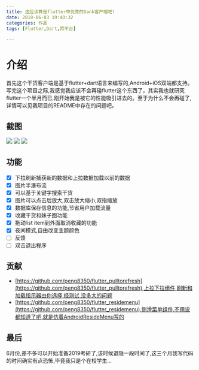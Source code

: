 ```yaml
---
title: 这应该算是flutter中优秀的Gank客户端吧!
date: 2018-06-03 19:40:32
categories: 作品
tags: [Flutter,Dart,跨平台]

---
```


# 介绍

首先这个干货客户端是基于flutter+dart语言来编写的,Android+iOS双端都支持。写完这个项目之际,我感觉我应该不会再碰flutter这个东西了，其实我也就研究flutter一个半月而已,刚开始我是被它的性能吸引进去的。至于为什么不会再碰了,详情可以见我项目的README中存在的问题吧。


<!-- more -->


## 截图
![](/images/flutter/flutter_gank1.gif)
![](/images/flutter/flutter_gank2.gif)
![](/images/flutter/flutter_gank3.gif)

## 功能
 - [x] 下拉刷新捕获新的数据和上拉数据加载以前的数据
 - [x] 图片半瀑布流
 - [x] 可以基于关键字搜索干货
 - [x] 图片可以点击后放大,双击放大缩小,双指缩放
 - [x] 数据库保存信息的功能,节省用户加载流量
 - [x] 收藏干货和妹子图功能
 - [x] 拖动list item到外面取消收藏的功能
 - [x] 夜间模式,自由改变主题颜色
 - [ ] 反馈
 - [ ] 双击退出程序

## 贡献

* [https://github.com/peng8350/flutter_pulltorefresh](https://github.com/peng8350/flutter_pulltorefresh),上拉下拉组件,刷新和加载指示器由你选择,经测试,没多大的问题
* [https://github.com/peng8350/flutter_residemenu](https://github.com/peng8350/flutter_residemenu),侧滑菜单组件,不用说都知道了吧,就是仿着AndroidResideMenu写的


## 最后
6月份,差不多可以开始准备2019考研了,该时候退隐一段时间了,这三个月我写代码的时间确实有点恐怖,毕竟我只是个在校学生…